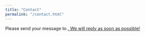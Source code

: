 ```yaml
---
title: "Contact"
permalink: "/contact.html"
---
```


<p class="mb-4">Please send your message to <a href="{{ site.authors.iliana.email }}">. We will reply as soon as possible!</p>
